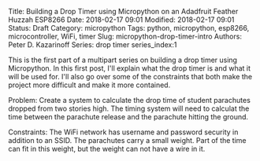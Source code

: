 Title: Building a Drop Timer using Micropython on an Adadfruit Feather Huzzah ESP8266
Date: 2018-02-17 09:01
Modified: 2018-02-17 09:01
Status: Draft
Category: micropython
Tags: python, micropython, esp8266, microcontroller, WiFi, timer
Slug: micropython-drop-timer-intro
Authors: Peter D. Kazarinoff
Series: drop timer
series_index:1

This is the first part of a multipart series on building a drop timer using Micropython. In this first post, I'll explain what the drop timer is and what it will be used for. I'll also go over some of the constraints that both make the project more difficult and make it more contained.

Problem: Create a system to calculate the drop time of student parachutes dropped from two stories high. The timing system will need to calculat the time between the parachute release and the parachute hitting the ground.

Constraints: The WiFi network has username and password security in addition to an SSID. The parachutes carry a small weight. Part of the time can fit in this weight, but the weight can not have a wire in it.